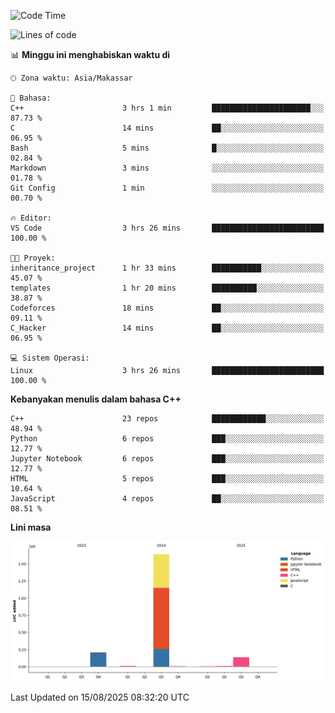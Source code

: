 <!--START_SECTION:waka-->
![Code Time](http://img.shields.io/badge/Code%20Time-400%20hrs%2033%20mins-blue)

![Lines of code](https://img.shields.io/badge/Sejak%20Hello%20World%20aku%20telah%20menulis-2.0%20million%20baris%20kode-blue)

📊 **Minggu ini menghabiskan waktu di** 

```text
🕑︎ Zona waktu: Asia/Makassar

💬 Bahasa: 
C++                      3 hrs 1 min         ██████████████████████░░░   87.73 % 
C                        14 mins             ██░░░░░░░░░░░░░░░░░░░░░░░   06.95 % 
Bash                     5 mins              █░░░░░░░░░░░░░░░░░░░░░░░░   02.84 % 
Markdown                 3 mins              ░░░░░░░░░░░░░░░░░░░░░░░░░   01.78 % 
Git Config               1 min               ░░░░░░░░░░░░░░░░░░░░░░░░░   00.70 % 

🔥 Editor: 
VS Code                  3 hrs 26 mins       █████████████████████████   100.00 % 

🐱‍💻 Proyek: 
inheritance_project      1 hr 33 mins        ███████████░░░░░░░░░░░░░░   45.07 % 
templates                1 hr 20 mins        ██████████░░░░░░░░░░░░░░░   38.87 % 
Codeforces               18 mins             ██░░░░░░░░░░░░░░░░░░░░░░░   09.11 % 
C_Hacker                 14 mins             ██░░░░░░░░░░░░░░░░░░░░░░░   06.95 % 

💻 Sistem Operasi: 
Linux                    3 hrs 26 mins       █████████████████████████   100.00 % 
```

**Kebanyakan menulis dalam bahasa C++** 

```text
C++                      23 repos            ████████████░░░░░░░░░░░░░   48.94 % 
Python                   6 repos             ███░░░░░░░░░░░░░░░░░░░░░░   12.77 % 
Jupyter Notebook         6 repos             ███░░░░░░░░░░░░░░░░░░░░░░   12.77 % 
HTML                     5 repos             ███░░░░░░░░░░░░░░░░░░░░░░   10.64 % 
JavaScript               4 repos             ██░░░░░░░░░░░░░░░░░░░░░░░   08.51 % 
```



**Lini masa**

![Lines of Code chart](https://raw.githubusercontent.com/yusuf601/yusuf601/main/assets/bar_graph.png)


 Last Updated on 15/08/2025 08:32:20 UTC
<!--END_SECTION:waka-->

